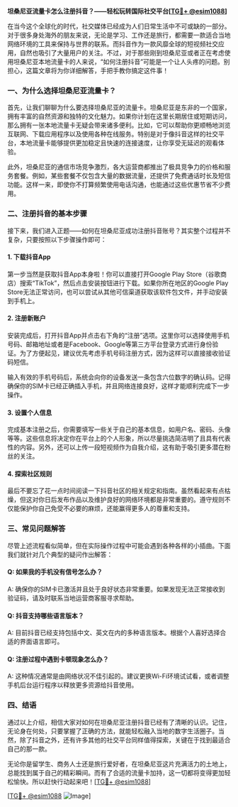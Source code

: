 **坦桑尼亚流量卡怎么注册抖音？——轻松玩转国际社交平台[[TG💪+ @esim1088](https://t.me/s/esim1088)]**

在当今这个全球化的时代，社交媒体已经成为人们日常生活中不可或缺的一部分。对于很多身处海外的朋友来说，无论是学习、工作还是旅行，都需要一款适合当地网络环境的工具来保持与世界的联系。而抖音作为一款风靡全球的短视频社交应用，自然也吸引了大量用户的关注。不过，对于那些刚到坦桑尼亚或者正在考虑使用坦桑尼亚本地流量卡的人来说，“如何注册抖音”可能是一个让人头疼的问题。别担心，这篇文章将为你详细解答，手把手教你搞定这件事！

### 一、为什么选择坦桑尼亚流量卡？

首先，让我们聊聊为什么要选择坦桑尼亚的流量卡。坦桑尼亚是东非的一个国家，拥有丰富的自然资源和独特的文化魅力。如果你计划在这里长期居住或短期访问，那么拥有一张本地流量卡无疑会带来诸多便利。比如，它可以帮助你更顺畅地浏览互联网、下载应用程序以及使用各种在线服务。特别是对于像抖音这样的社交平台，本地流量卡能够提供更加稳定且快速的连接速度，让你享受无延迟的观看体验。

此外，坦桑尼亚的通信市场竞争激烈，各大运营商都推出了极具竞争力的价格和服务套餐。例如，某些套餐不仅包含大量的数据流量，还提供了免费通话时长及短信功能。这样一来，即使你不打算频繁使用电话沟通，也能通过这些优惠节省不少费用。

### 二、注册抖音的基本步骤

接下来，我们进入正题——如何在坦桑尼亚成功注册抖音账号？其实整个过程并不复杂，只要按照以下步骤操作即可：

#### 1. 下载抖音App

第一步当然是获取抖音App本身啦！你可以直接打开Google Play Store（谷歌商店）搜索“TikTok”，然后点击安装按钮进行下载。如果你所在地区的Google Play Store无法正常访问，也可以尝试从其他可信渠道获取该软件包文件，并手动安装到手机上。

#### 2. 注册新账户

安装完成后，打开抖音App并点击右下角的“注册”选项。这里你可以选择使用手机号码、邮箱地址或者是Facebook、Google等第三方平台登录方式进行身份验证。为了方便起见，建议优先考虑手机号码注册方式，因为这样可以直接接收验证码短信。

输入有效的手机号码后，系统会向你的设备发送一条包含六位数字的确认码。记得确保你的SIM卡已经正确插入手机，并且网络连接良好，这样才能顺利完成下一步操作。

#### 3. 设置个人信息

完成基本注册之后，你需要填写一些关于自己的基本信息，如用户名、密码、头像等等。这些信息将决定你在平台上的个人形象，所以尽量挑选简洁明了且具有代表性的内容。另外，还可以上传一段短视频作为自我介绍，这有助于吸引更多潜在粉丝的关注。

#### 4. 探索社区规则

最后不要忘了花一点时间阅读一下抖音社区的相关规定和指南。虽然看起来有点枯燥，但这对你日后发布作品以及维护良好的网络环境都是非常重要的。遵守规则不仅能保护你自己免受不必要的麻烦，还能赢得更多人的尊重和支持。

### 三、常见问题解答

尽管上述流程看似简单，但在实际操作过程中可能会遇到各种各样的小插曲。下面我们就针对几个典型的疑问作出解答：

#### Q: 如果我的手机没有信号怎么办？
A: 确保你的SIM卡已激活并且处于良好状态非常重要。如果发现无法正常接收到验证码，请及时联系当地运营商客服寻求帮助。

#### Q: 抖音支持哪些语言版本？
A: 目前抖音已经支持包括中文、英文在内的多种语言版本。根据个人喜好选择合适的界面语言即可。

#### Q: 注册过程中遇到卡顿现象怎么办？
A: 这种情况通常是由网络状况不佳引起的。建议更换Wi-Fi环境试试看，或者调整手机后台运行程序以释放更多资源给抖音使用。

### 四、结语

通过以上介绍，相信大家对如何在坦桑尼亚注册抖音已经有了清晰的认识。记住，无论身在何处，只要掌握了正确的方法，就能轻松融入当地的数字生活圈子。当然，除了抖音之外，还有许多其他的社交平台同样值得探索，关键在于找到最适合自己的那一款。

无论你是留学生、商务人士还是旅行爱好者，在坦桑尼亚这片充满活力的土地上，总能找到属于自己的精彩瞬间。而有了合适的流量卡加持，这一切都将变得更加轻松愉快。所以赶快行动起来吧！[[TG💪+ @esim1088](https://t.me/s/esim1088)]

[[TG💪+ @esim1088](https://t.me/s/esim1088) ![Image](https://i.postimg.cc/4NQfJmqS/Snipaste-2025-05-13-00-14-12.png)]